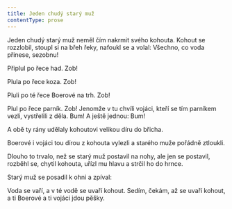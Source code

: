 ```yaml
---
title: Jeden chudý starý muž
contentType: prose
---
```


<section>

Jeden chudý starý muž neměl čím nakrmit svého ko­houta. Kohout se rozzlobil, stoupl si na břeh řeky, na­foukl se a volal: Všechno, co voda přinese, sezobnu!

Připlul po řece had. Zob!

Plula po řece koza. Zob!

Pluli po té řece Boerové na trh. Zob!

Plul po řece parník. Zob! Jenomže v tu chvíli vojáci, kteří se tím parníkem vezli, vystřelili z děla. Bum! A ještě jed­nou: Bum!

A obě ty rány udělaly kohoutovi velikou díru do břicha.

Boerové i vojáci tou dírou z kohouta vylezli a starého muže pořádně ztloukli.

Dlouho to trvalo, než se starý muž postavil na nohy, ale jen se postavil, rozběhl se, chytil kohouta, uřízl mu hlavu a strčil ho do hrnce.

Starý muž se posadil k ohni a zpíval:

Voda se vaří, a v té vodě se uvaří kohout. Sedím, čekám, až se uvaří kohout, a ti Boerové a ti vojáci jdou pěšky.

</section>
